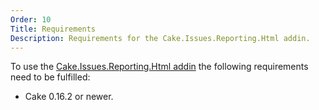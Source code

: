 ```yaml
---
Order: 10
Title: Requirements
Description: Requirements for the Cake.Issues.Reporting.Html addin.
---
```

To use the [Cake.Issues.Reporting.Html addin] the following requirements need to be fulfilled:

* Cake 0.16.2 or newer.

[Cake.Issues.Reporting.Html addin]: https://www.nuget.org/packages/Cake.Issues.Reporting.Html